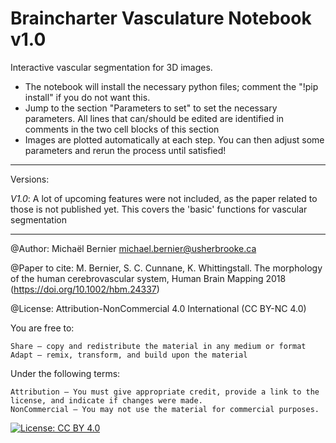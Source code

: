 # Braincharter Vasculature Notebook v1.0
Interactive vascular segmentation for 3D images. 


- The notebook will install the necessary python files; comment the "!pip install" if you do not want this.
- Jump to the section "Parameters to set" to set the necessary parameters. All lines that can/should be edited are identified in comments in the two cell blocks of this section
- Images are plotted automatically at each step. You can then adjust some parameters and rerun the process until satisfied!

-------
Versions:

*V1.0*: A lot of upcoming features were not included, as the paper related to those is not published yet. This covers the 'basic' functions for vascular segmentation


-------
@Author: Michaël Bernier michael.bernier@usherbrooke.ca

@Paper to cite: M. Bernier, S. C. Cunnane, K. Whittingstall. The morphology of the human cerebrovascular system, Human Brain Mapping 2018 (https://doi.org/10.1002/hbm.24337)

@License: Attribution-NonCommercial 4.0 International (CC BY-NC 4.0)

You are free to:

    Share — copy and redistribute the material in any medium or format
    Adapt — remix, transform, and build upon the material

Under the following terms:

    Attribution — You must give appropriate credit, provide a link to the license, and indicate if changes were made.
    NonCommercial — You may not use the material for commercial purposes.
    
[![License: CC BY 4.0](https://licensebuttons.net/l/by/4.0/80x15.png)](https://creativecommons.org/licenses/by/4.0/)
